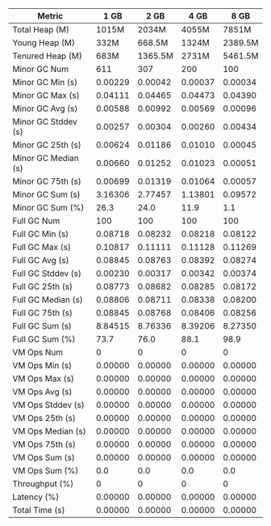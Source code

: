 | Metric | 1 GB | 2 GB | 4 GB | 8 GB |
|------|----|----|----|----|
| Total Heap (M) | 1015M | 2034M | 4055M | 7851M |
| Young Heap (M) | 332M | 668.5M | 1324M | 2389.5M |
| Tenured Heap (M) | 683M | 1365.5M | 2731M | 5461.5M |
| Minor GC Num | 611 | 307 | 200 | 100 |
| Minor GC Min (s) | 0.00229 | 0.00042 | 0.00037 | 0.00034 |
| Minor GC Max (s) | 0.04111 | 0.04465 | 0.04473 | 0.04390 |
| Minor GC Avg (s) | 0.00588 | 0.00992 | 0.00569 | 0.00096 |
| Minor GC Stddev (s) | 0.00257 | 0.00304 | 0.00260 | 0.00434 |
| Minor GC 25th (s) | 0.00624 | 0.01186 | 0.01010 | 0.00045 |
| Minor GC Median (s) | 0.00660 | 0.01252 | 0.01023 | 0.00051 |
| Minor GC 75th (s) | 0.00699 | 0.01319 | 0.01064 | 0.00057 |
| Minor GC Sum (s) | 3.16306 | 2.77457 | 1.13801 | 0.09572 |
| Minor GC Sum (%) | 26.3 | 24.0 | 11.9 | 1.1 |
| Full GC Num | 100 | 100 | 100 | 100 |
| Full GC Min (s) | 0.08718 | 0.08232 | 0.08218 | 0.08122 |
| Full GC Max (s) | 0.10817 | 0.11111 | 0.11128 | 0.11269 |
| Full GC Avg (s) | 0.08845 | 0.08763 | 0.08392 | 0.08274 |
| Full GC Stddev (s) | 0.00230 | 0.00317 | 0.00342 | 0.00374 |
| Full GC 25th (s) | 0.08773 | 0.08682 | 0.08285 | 0.08172 |
| Full GC Median (s) | 0.08806 | 0.08711 | 0.08338 | 0.08200 |
| Full GC 75th (s) | 0.08845 | 0.08768 | 0.08406 | 0.08256 |
| Full GC Sum (s) | 8.84515 | 8.76336 | 8.39206 | 8.27350 |
| Full GC Sum (%) | 73.7 | 76.0 | 88.1 | 98.9 |
| VM Ops Num | 0 | 0 | 0 | 0 |
| VM Ops Min (s) | 0.00000 | 0.00000 | 0.00000 | 0.00000 |
| VM Ops Max (s) | 0.00000 | 0.00000 | 0.00000 | 0.00000 |
| VM Ops Avg (s) | 0.00000 | 0.00000 | 0.00000 | 0.00000 |
| VM Ops Stddev (s) | 0.00000 | 0.00000 | 0.00000 | 0.00000 |
| VM Ops 25th (s) | 0.00000 | 0.00000 | 0.00000 | 0.00000 |
| VM Ops Median (s) | 0.00000 | 0.00000 | 0.00000 | 0.00000 |
| VM Ops 75th (s) | 0.00000 | 0.00000 | 0.00000 | 0.00000 |
| VM Ops Sum (s) | 0.00000 | 0.00000 | 0.00000 | 0.00000 |
| VM Ops Sum (%) | 0.0 | 0.0 | 0.0 | 0.0 |
| Throughput (%) | 0 | 0 | 0 | 0 |
| Latency (%) | 0.00000 | 0.00000 | 0.00000 | 0.00000 |
| Total Time (s) | 0.00000 | 0.00000 | 0.00000 | 0.00000 |
